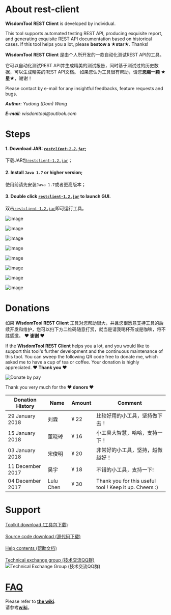 # About rest-client
**WisdomTool REST Client** is developed by individual.  

This tool supports automated testing REST API, producing exquisite report, and generating exquisite REST API documentation based on historical cases. 
If this tool helps you a lot, please **bestow a ★star★**. Thanks!

**WisdomTool REST Client** 是由个人所开发的一款自动化测试REST API的工具。

它可以自动化测试REST API并生成精美的测试报告，同时基于测试过的历史数据，可以生成精美的REST API文档。
如果您认为工具很有帮助，请您**恩赐一颗 ★星★**，谢谢！

Please contact by e-mail for any insightful feedbacks, feature requests and bugs.  

_**Author**: Yudong (Dom) Wang_ 

_**E-mail**: wisdomtool@outlook.com_


# Steps
#### 1. Download JAR: [*`restclient-1.2.jar`*](https://github.com/wisdomtool/rest-client/blob/master/restclient-1.2.jar);
   下载JAR包[`restclient-1.2.jar`](https://github.com/wisdomtool/rest-client/blob/master/restclient-1.2.jar)；

#### 2. Install `Java 1.7` or higher version;
   使用前请先安装`Java 1.7`或者更高版本；

#### 3. Double click [`restclient-1.2.jar`](https://github.com/wisdomtool/rest-client/blob/master/restclient-1.2.jar) to launch GUI.
   双击[`restclient-1.2.jar`](https://github.com/wisdomtool/rest-client/blob/master/restclient-1.2.jar)即可运行工具。

![image](https://github.com/wisdomtool/rest-client/blob/master/images/Image_1.png)

![image](https://github.com/wisdomtool/rest-client/blob/master/images/Image_2.png)

![image](https://github.com/wisdomtool/rest-client/blob/master/images/Image_3.png)

![image](https://github.com/wisdomtool/rest-client/blob/master/images/Image_4.png)

![image](https://github.com/wisdomtool/rest-client/blob/master/images/Image_5.png)

![image](https://github.com/wisdomtool/rest-client/blob/master/images/Image_6.png)

![image](https://github.com/wisdomtool/rest-client/blob/master/images/Image_7.png)

![image](https://github.com/wisdomtool/rest-client/blob/master/images/Image_8.png)

# Donations
如果 **WisdomTool REST Client** 工具对您帮助很大，并且您很愿意支持工具的后续开发和维护，您可以扫下方二维码随意打赏，就当是请我喝杯茶或是咖啡，将不胜感激。 **♥ 谢谢 ♥**

If the **WisdomTool REST Client** helps you a lot, and you would like to support this tool's further development and the continuous maintenance of this tool. You can sweep the following QR code free to donate me, which asked me to have a cup of tea or coffee. Your donation is highly appreciated. **♥ Thank you ♥** <br/>

![Donate by pay](https://github.com/wisdomtool/rest-client/blob/master/images/donate_pay.png)

Thank you very much for the **♥ donors ♥** <br/>

Donation History |   Name   | Amount | Comment
-----------------|----------|--------|------------------------------------------------------
29 January  2018  |刘霖 |¥ 22    |比较好用的小工具，坚持做下去！
15 January  2018  |董晓琸 |¥ 16    |小工具大智慧，哈哈，支持一下！
03 January  2018  |宋俊明 |¥ 20    |非常好的小工具，坚持，越做越好！
11 December 2017  |吴宇 |¥ 18    |不错的小工具，支持一下!
04 December 2017  |Lulu Chen |¥ 30    |Thank you for this useful tool ! Keep it up. Cheers :)

# Support
[Toolkit download (工具包下载)](https://github.com/wisdomtool/rest-client/blob/master/restclient-1.2.jar)<br/><br/>
[Source code download (源代码下载)](https://github.com/wisdomtool/rest-client/blob/master/restclient)<br/><br/>
[Help contents (帮助文档)](https://github.com/wisdomtool/rest-client/blob/master/doc/rest-client.pdf)<br/><br/>
[Technical exchange group (技术交流QQ群)](https://github.com/wisdomtool/rest-client/blob/master/images/qq-group.png)<br/>
![Technical Exchange Group (技术交流QQ群)](https://github.com/wisdomtool/rest-client/blob/master/images/qq-group.png)

# [FAQ](https://github.com/wisdomtool/rest-client/wiki/FAQ)
Please refer to [**the wiki**](https://github.com/wisdomtool/rest-client/wiki/FAQ).<br/>
请参考[**wiki**](https://github.com/wisdomtool/rest-client/wiki/FAQ)。
